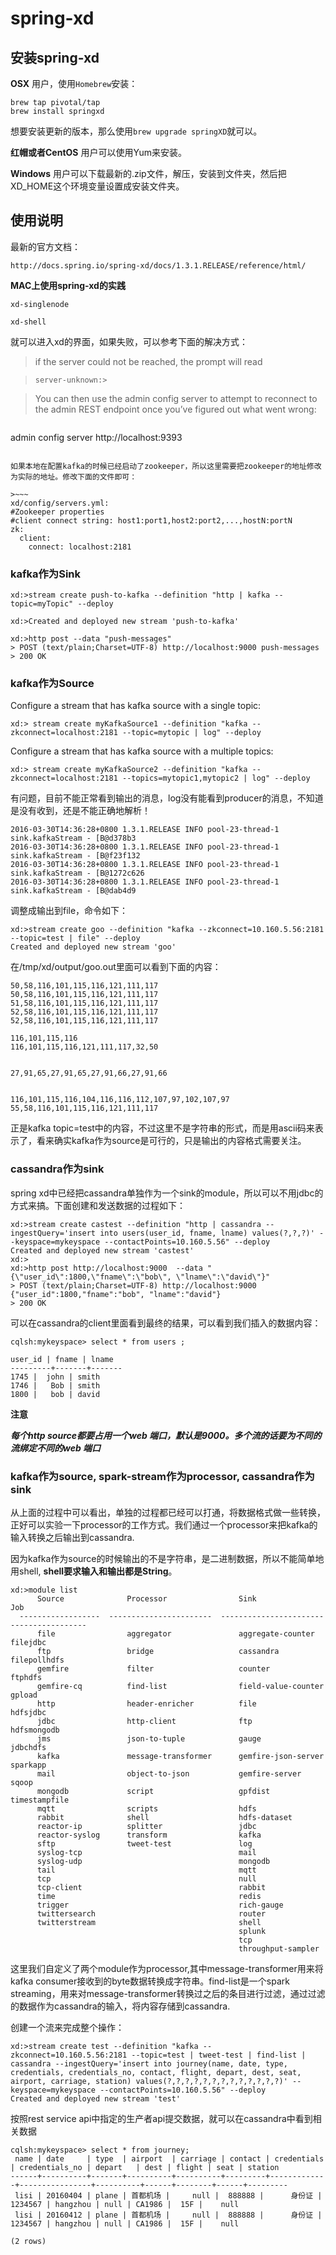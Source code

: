 spring-xd
===

## 安装spring-xd

**OSX** 用户，使用```Homebrew```安装：
```
brew tap pivotal/tap
brew install springxd
```    

想要安装更新的版本，那么使用```brew upgrade springXD```就可以。

**红帽或者CentOS** 用户可以使用Yum来安装。

**Windows** 用户可以下载最新的.zip文件，解压，安装到文件夹，然后把XD_HOME这个环境变量设置成安装文件夹。

## 使用说明

最新的官方文档：

    http://docs.spring.io/spring-xd/docs/1.3.1.RELEASE/reference/html/

**MAC上使用spring-xd的实践**

    xd-singlenode

    xd-shell

就可以进入xd的界面，如果失败，可以参考下面的解决方式：

> if the server could not be reached, the prompt will read

>     server-unknown:>

>	 You can then use the admin config server <url> to attempt to reconnect to the admin REST endpoint once you’ve figured out what went wrong:

>~~~
admin config server http://localhost:9393
~~~

如果本地在配置kafka的时候已经启动了zookeeper，所以这里需要把zookeeper的地址修改为实际的地址。修改下面的文件即可：

>~~~    
xd/config/servers.yml:
#Zookeeper properties
#client connect string: host1:port1,host2:port2,...,hostN:portN
zk:
  client:
    connect: localhost:2181
~~~

### kafka作为Sink

~~~
xd:>stream create push-to-kafka --definition "http | kafka --topic=myTopic" --deploy

xd:>Created and deployed new stream 'push-to-kafka'

xd:>http post --data "push-messages"
> POST (text/plain;Charset=UTF-8) http://localhost:9000 push-messages
> 200 OK
~~~

### kafka作为Source

Configure a stream that has kafka source with a single topic:

    xd:> stream create myKafkaSource1 --definition "kafka --zkconnect=localhost:2181 --topic=mytopic | log" --deploy

Configure a stream that has kafka source with a multiple topics:

    xd:> stream create myKafkaSource2 --definition "kafka --zkconnect=localhost:2181 --topics=mytopic1,mytopic2 | log" --deploy

有问题，目前不能正常看到输出的消息，log没有能看到producer的消息，不知道是没有收到，还是不能正确地解析！

    2016-03-30T14:36:28+0800 1.3.1.RELEASE INFO pool-23-thread-1 sink.kafkaStream - [B@d378b3
    2016-03-30T14:36:28+0800 1.3.1.RELEASE INFO pool-23-thread-1 sink.kafkaStream - [B@f23f132
    2016-03-30T14:36:28+0800 1.3.1.RELEASE INFO pool-23-thread-1 sink.kafkaStream - [B@1272c626
    2016-03-30T14:36:28+0800 1.3.1.RELEASE INFO pool-23-thread-1 sink.kafkaStream - [B@dab4d9

调整成输出到file，命令如下：

    xd:>stream create goo --definition "kafka --zkconnect=10.160.5.56:2181 --topic=test | file" --deploy
    Created and deployed new stream 'goo'

在/tmp/xd/output/goo.out里面可以看到下面的内容：

~~~
50,58,116,101,115,116,121,111,117
50,58,116,101,115,116,121,111,117
51,58,116,101,115,116,121,111,117
52,58,116,101,115,116,121,111,117
52,58,116,101,115,116,121,111,117

116,101,115,116
116,101,115,116,121,111,117,32,50


27,91,65,27,91,65,27,91,66,27,91,66


116,101,115,116,104,116,116,112,107,97,102,107,97
55,58,116,101,115,116,121,111,117
~~~
正是kafka topic=test中的内容，不过这里不是字符串的形式，而是用ascii码来表示了，看来确实kafka作为source是可行的，只是输出的内容格式需要关注。


### cassandra作为sink
spring xd中已经把cassandra单独作为一个sink的module，所以可以不用jdbc的方式来搞。下面创建和发送数据的过程如下：

~~~
xd:>stream create castest --definition "http | cassandra --ingestQuery='insert into users(user_id, fname, lname) values(?,?,?)' --keyspace=mykeyspace --contactPoints=10.160.5.56" --deploy
Created and deployed new stream 'castest'
xd:>
xd:>http post http://localhost:9000  --data "{\"user_id\":1800,\"fname\":\"bob\", \"lname\":\"david\"}"
> POST (text/plain;Charset=UTF-8) http://localhost:9000 {"user_id":1800,"fname":"bob", "lname":"david"}
> 200 OK
~~~
可以在cassandra的client里面看到最终的结果，可以看到我们插入的数据内容：

~~~
cqlsh:mykeyspace> select * from users ;

user_id | fname | lname
---------+-------+-------
1745 |  john | smith
1746 |   Bob | smith
1800 |   bob | david
~~~

**注意**

***每个http source都要占用一个web 端口，默认是9000。多个流的话要为不同的流绑定不同的web 端口***

### kafka作为source, spark-stream作为processor, cassandra作为sink
从上面的过程中可以看出，单独的过程都已经可以打通，将数据格式做一些转换，正好可以实验一下processor的工作方式。我们通过一个processor来把kafka的输入转换之后输出到cassandra.

因为kafka作为source的时候输出的不是字符串，是二进制数据，所以不能简单地用shell, **shell要求输入和输出都是String**。


~~~
xd:>module list
      Source              Processor                Sink                     Job
  ------------------  -----------------------  -----------------------  -----------------
      file                aggregator               aggregate-counter        filejdbc
      ftp                 bridge                   cassandra                filepollhdfs
      gemfire             filter                   counter                  ftphdfs
      gemfire-cq          find-list                field-value-counter      gpload
      http                header-enricher          file                     hdfsjdbc
      jdbc                http-client              ftp                      hdfsmongodb
      jms                 json-to-tuple            gauge                    jdbchdfs
      kafka               message-transformer      gemfire-json-server      sparkapp
      mail                object-to-json           gemfire-server           sqoop
      mongodb             script                   gpfdist                  timestampfile
      mqtt                scripts                  hdfs
      rabbit              shell                    hdfs-dataset
      reactor-ip          splitter                 jdbc
      reactor-syslog      transform                kafka
      sftp                tweet-test               log
      syslog-tcp                                   mail
      syslog-udp                                   mongodb
      tail                                         mqtt
      tcp                                          null
      tcp-client                                   rabbit
      time                                         redis
      trigger                                      rich-gauge
      twittersearch                                router
      twitterstream                                shell
                                                   splunk
                                                   tcp
                                                   throughput-sampler
~~~

这里我们自定义了两个module作为processor,其中message-transformer用来将kafka consumer接收到的byte数据转换成字符串。find-list是一个spark streaming，用来对message-transformer转换过之后的条目进行过滤，通过过滤的数据作为cassandra的输入，将内容存储到cassandra.

创建一个流来完成整个操作：

~~~
xd:>stream create test --definition "kafka --zkconnect=10.160.5.56:2181 --topic=test | tweet-test | find-list | cassandra --ingestQuery='insert into journey(name, date, type, credentials, credentials_no, contact, flight, depart, dest, seat, airport, carriage, station) values(?,?,?,?,?,?,?,?,?,?,?,?,?)' --keyspace=mykeyspace --contactPoints=10.160.5.56" --deploy
Created and deployed new stream 'test'
~~~

按照rest service api中指定的生产者api提交数据，就可以在cassandra中看到相关数据

~~~
cqlsh:mykeyspace> select * from journey;                                                                                                                                                                    
 name | date     | type  | airport  | carriage | contact | credentials | credentials_no | depart   | dest | flight | seat | station
------+----------+-------+----------+----------+---------+-------------+----------------+----------+------+--------+------+---------
 lisi | 20160404 | plane | 首都机场 |     null |  888888 |      身份证 |        1234567 | hangzhou | null | CA1986 |  15F |    null
 lisi | 20160412 | plane | 首都机场 |     null |  888888 |      身份证 |        1234567 | hangzhou | null | CA1986 |  15F |    null

(2 rows)

~~~
